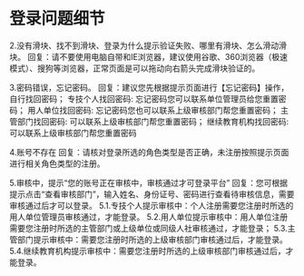 # 登录问题细节

2.没有滑块、找不到滑块、登录为什么提示验证失败、哪里有滑块、怎么滑动滑块。
回复：请不要使用电脑自带和IE浏览器，建议使用谷歌、360浏览器（极速模式）、搜狗等浏览器，正常页面是可以拖动向右箭头完成滑块验证的。

3.密码错误，忘记密码。
回复：建议您先根据提示页面进行【忘记密码】操作，自行找回密码；
专技个人找回密码: 忘记密码您可以联系单位管理员给您重置密码；
用人单位找回密码: 忘记密码您也可以联系上级审核部门帮您重置密码；
主管部门找回密码: 可以联系上级审核部门帮您重置密码；
继续教育机构找回密码: 可以联系上级审核部门帮您重置密码

4.账号不存在
回复：请核对登录所选的角色类型是否正确，未注册按照提示页面进行相关角色类型的注册。

5.审核中，提示“您的账号正在审核中，审核通过才可登录平台”
回复：您可根据提示点击“查看审核部门”，输入姓名、身份证号、密码进行查看待审核信息，需要审核通过后才可以登录。
5.1.专技个人提示审核中：个人注册需要您注册时所选的用人单位管理员审核通过，才能登录。
5.2.用人单位提示审核中：用人单位注册需要您注册时所选的主管部门或上级单位或同级人社审核通过，才能登录；
5.3.主管部门提示审核中：需要您注册时所选的上级审核部门审核通过后，才能登录。
5.4.继续教育机构提示审核中：需要您注册时所选的上级审核部门审核通过后，才能登录。